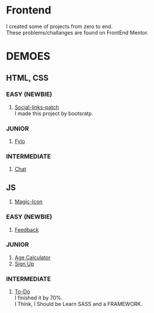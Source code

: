 # Frontend
I created some of projects from zero to end.\
These problems/challanges are found on FrontEnd Mentor.

# DEMOES
## HTML, CSS

### EASY (NEWBIE)
1. [Social-links-patch](https://mhmdhalim.github.io/Frontend/social-links-patch/)\
     I made this project by bootsratp.
### JUNIOR
1. [Fylo](https://mhmdhalim.github.io/Frontend/Fylo/)

### INTERMEDIATE
1. [Chat](https://mhmdhalim.github.io/Frontend/Chat-App/)
   
## JS
1. [Magic-Icon](https://mhmdhalim.github.io/Frontend/Magic-Icon/)
### EASY (NEWBIE)
1. [Feedback](https://mhmdhalim.github.io/Frontend/Feedback/)
### JUNIOR
1. [Age Calculator](https://mhmdhalim.github.io/Frontend/Age-Calculator/)
2. [Sign Up](https://mhmdhalim.github.io/Frontend/Sign-Up/)
### INTERMEDIATE
1. [To-Do](https://mhmdhalim.github.io/Frontend/To-Do/)\
   I finished it by 70%.\
   I Think, I Should be Learn SASS and a FRAMEWORK.
